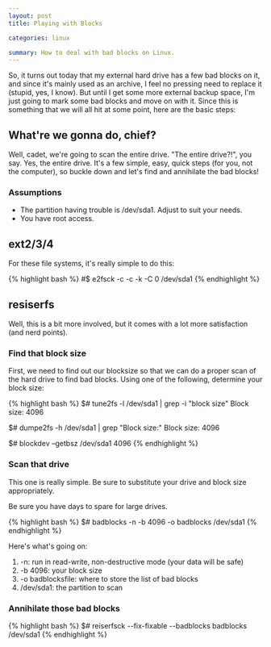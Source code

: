 ```yaml
---
layout: post
title: Playing with Blocks

categories: linux

summary: How to deal with bad blocks on Linux.
---
```


So, it turns out today that my external hard drive has a few bad blocks on it, and since it's
mainly used as an archive, I feel no pressing need to replace it (stupid, yes, I know).  But until
I get some more external backup space, I'm just going to mark some bad blocks and move on with it.
Since this is something that we will all hit at some point, here are the basic steps:

## What're we gonna do, chief?

Well, cadet, we're going to scan the entire drive.  "The entire drive?!", you say.  Yes, the entire
drive.  It's a few simple, easy, quick steps (for you, not the computer), so buckle down and let's
find and annihilate the bad blocks!

### Assumptions

* The partition having trouble is /dev/sda1.  Adjust to suit your needs.
* You have root access.

## ext2/3/4

For these file systems, it's really simple to do this:

{% highlight bash %}
#$ e2fsck -c -c -k -C 0 /dev/sda1
{% endhighlight %}

## resiserfs

Well, this is a bit more involved, but it comes with a lot more satisfaction (and nerd points).

### Find that block size

First, we need to find out our blocksize so that we can do a proper scan of the hard drive
to find bad blocks. Using one of the following, determine your block size:

{% highlight bash %}
$# tune2fs -l /dev/sda1 | grep -i "block size"
Block size: 4096

$# dumpe2fs -h /dev/sda1 | grep "Block size:"
Block size: 4096

$# blockdev –getbsz /dev/sda1
4096
{% endhighlight %}

### Scan that drive

This one is really simple.  Be sure to substitute your drive and block size appropriately.

Be sure you have days to spare for large drives.

{% highlight bash %}
$# badblocks -n -b 4096 -o badblocks /dev/sda1
{% endhighlight %}

Here's what's going on:

1. -n: run in read-write, non-destructive mode (your data will be safe)
1. -b 4096: your block size
1. -o badblocksfile: where to store the list of bad blocks
1. /dev/sda1: the partition to scan

### Annihilate those bad blocks

{% highlight bash %}
$# reiserfsck --fix-fixable --badblocks badblocks /dev/sda1
{% endhighlight %}
